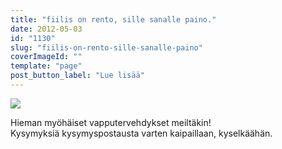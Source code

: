 ```yaml
---
title: "fiilis on rento, sille sanalle paino."
date: 2012-05-03
id: "1130"
slug: "fiilis-on-rento-sille-sanalle-paino"
coverImageId: ""
template: "page"
post_button_label: "Lue lisää"
---
```


[![](/images/IMG_9019.png)](http://4.bp.blogspot.com/-MDNUVKXPz90/T6Jz-cHLS2I/AAAAAAAAAnA/WME4fhjMc30/s1600/IMG_9019.png)

Hieman myöhäiset vapputervehdykset meiltäkin!  
Kysymyksiä kysymyspostausta varten kaipaillaan, kyselkäähän.
